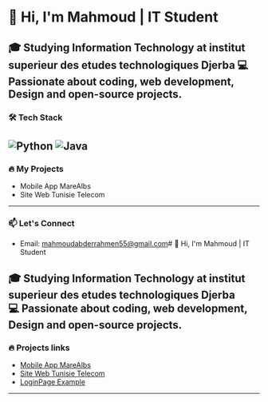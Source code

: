 # 👋 Hi, I'm Mahmoud | IT Student

🎓 Studying **Information Technology** at institut superieur des etudes technologiques Djerba 
💻 Passionate about coding, web development, Design and open-source projects. 
---
### 🛠️ Tech Stack
![Python](https://img.shields.io/badge/Python-3776AB?style=flat&logo=python&logoColor=white)
![Java](https://img.shields.io/badge/Java-ED8B00?style=flat&logo=openjdk&logoColor=white)
---
### 🔥 My Projects
- Mobile App MareAlbs
- Site Web Tunisie Telecom
---
### 📫 Let's Connect
- Email: mahmoudabderrahmen55@gmail.com# 👋 Hi, I'm Mahmoud | IT Student

🎓 Studying **Information Technology** at institut superieur des etudes technologiques Djerba  
💻 Passionate about coding, web development, Design and open-source projects. 
---
### 🔥 Projects links
- [Mobile App MareAlbs](https://github.com/Mahmoud-Benahmed/Marealbs)
- [Site Web Tunisie Telecom]()
- [LoginPage Example]()
---
